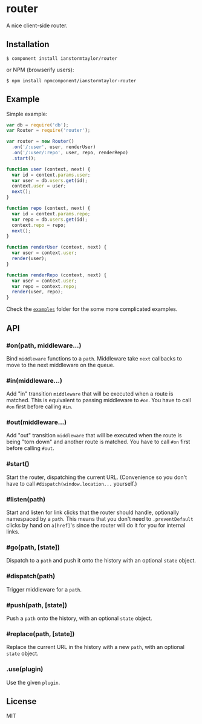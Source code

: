 # router

  A nice client-side router.

## Installation

    $ component install ianstormtaylor/router
    
or NPM (browserify users):

    $ npm install npmcomponent/ianstormtaylor-router

## Example

Simple example:

```js
var db = require('db');
var Router = require('router');

var router = new Router()
  .on('/:user', user, renderUser)
  .on('/:user/:repo', user, repo, renderRepo)
  .start();

function user (context, next) {
  var id = context.params.user;
  var user = db.users.get(id);
  context.user = user;
  next();
}

function repo (context, next) {
  var id = context.params.repo;
  var repo = db.users.get(id);
  context.repo = repo;
  next();
}

function renderUser (context, next) {
  var user = context.user;
  render(user);
}

function renderRepo (context, next) {
  var user = context.user;
  var repo = context.repo;
  render(user, repo);
}
```

Check the [`examples`](/examples) folder for the some more complicated examples.

## API

### #on(path, middleware...)
  Bind `middleware` functions to a `path`. Middleware take `next` callbacks to move to the next middleware on the queue.

### #in(middleware...)
  Add "in" transition `middleware` that will be executed when a route is matched. This is equivalent to passing middleware to `#on`. You have to call `#on` first before calling `#in`.

### #out(middleware...)
  Add "out" transition `middleware` that will be executed when the route is being "torn down" and another route is matched. You have to call `#on` first before calling `#out`.

### #start()
  Start the router, dispatching the current URL. (Convenience so you don't have to call `#dispatch(window.location...` yourself.)

### #listen(path)
  Start and listen for link clicks that the router should handle, optionally namespaced by a `path`. This means that you don't need to `.preventDefault` clicks by hand on `a[href]`'s since the router will do it for you for internal links.

### #go(path, [state])
  Dispatch to a `path` and push it onto the history with an optional `state` object.
  
### #dispatch(path)
  Trigger middleware for a `path`.

### #push(path, [state])
  Push a `path` onto the history, with an optional `state` object.

### #replace(path, [state])
  Replace the current URL in the history with a new `path`, with an optional `state` object.

### .use(plugin)
  Use the given `plugin`.

## License

  MIT
